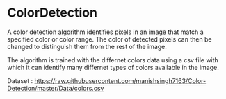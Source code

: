 # ColorDetection
A color detection algorithm identifies pixels in an image that match a specified color or color range. The color of detected pixels can then be changed to distinguish them from the rest of the image.

The algorithm is trained with the differnet colors data using a csv file with which it can identify many differnet types of colors available in the image.

Dataset : https://raw.githubusercontent.com/manishsingh7163/Color-Detection/master/Data/colors.csv
